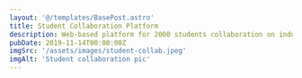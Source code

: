```yaml
---
layout: '@/templates/BasePost.astro'
title: Student Collaboration Platform
description: Web-based platform for 2000 students collaboration on industrial projects.
pubDate: 2019-11-14T00:00:00Z
imgSrc: '/assets/images/student-collab.jpeg'
imgAlt: 'Student collaboration pic'
---
```


<!-- Full typography example at [this page](./sixth-post). -->
